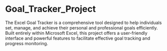 # Goal_Tracker_Project
The Excel Goal Tracker is a comprehensive tool designed to help individuals set, manage, and achieve their personal and professional goals efficiently. Built entirely within Microsoft Excel, this project offers a user-friendly interface and powerful features to facilitate effective goal tracking and progress monitoring.
